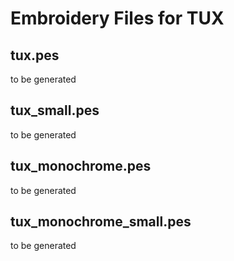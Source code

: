 Embroidery Files for TUX
========================

tux.pes
-------
to be generated

tux_small.pes
-------------
to be generated

tux_monochrome.pes
------------------
to be generated

tux_monochrome_small.pes
------------------------
to be generated
